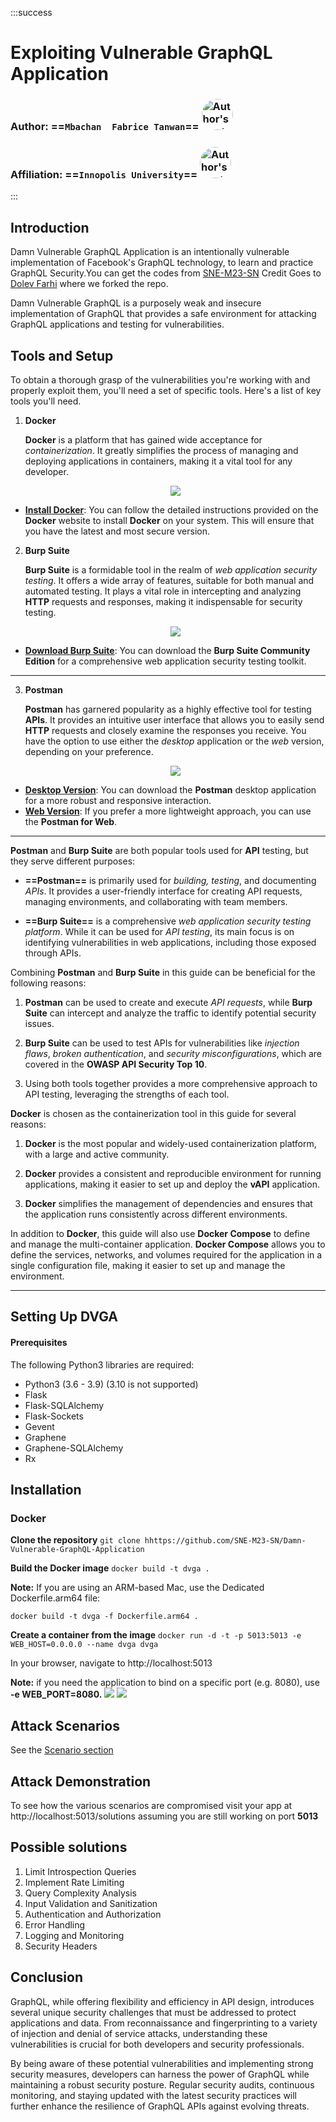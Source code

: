 :::success


# Exploiting  Vulnerable GraphQL Application


### Author: **==`Mbachan  Fabrice Tanwan`==** <img src="https://s3.hedgedoc.org/demo/uploads/85b205fa-8996-4797-87c0-00e8563ee382.jpg" style="border-radius: 50%; width: 50px; height: 50px;" alt="Author's Avatar">

### Affiliation: **==`Innopolis University`==** <img src="https://s3.hedgedoc.org/demo/uploads/20b271a1-6fac-4409-8829-f85d8da2c9fe.jpeg" style="border-radius: 50%; width: 50px; height: 50px;" alt="Author's Avatar">
:::




## Introduction 
Damn Vulnerable GraphQL Application is an intentionally vulnerable implementation of Facebook's GraphQL technology, to learn and practice GraphQL Security.You can  get  the  codes  from [SNE-M23-SN](https://github.com/SNE-M23-SN/Damn-Vulnerable-GraphQL-Application.git/) Credit Goes to [Dolev Farhi](https://github.com/dolevf) where we  forked the  repo.

Damn Vulnerable GraphQL is a purposely weak and insecure implementation of GraphQL that provides a safe environment for attacking GraphQL applications and testing for vulnerabilities.



## Tools and Setup
To obtain a thorough grasp of the vulnerabilities you're working with and properly exploit them, you'll need a set of specific tools. Here's a list of key tools you'll need.

1. **Docker**

    **Docker** is a platform that has gained wide acceptance for *containerization*. It greatly simplifies the process of managing and deploying applications in containers, making it a vital tool for any developer.
    <center>   
    
    ![](https://s3.hedgedoc.org/demo/uploads/749c1f2d-b0c8-4a49-9355-14c32179d69d.png)

</center>
 
    
- **[Install Docker](https://docs.docker.com/engine/install/)**: You can follow the detailed instructions provided on the **Docker** website to install **Docker** on your system. This will ensure that you have the latest and most secure version.

2.  **Burp Suite**

    **Burp Suite** is a formidable tool in the realm of *web application security testing*. It offers a wide array of features, suitable for both manual and automated testing. It plays a vital role in intercepting and analyzing **HTTP** requests and responses, making it indispensable for security testing.
    
    <center>

       ![](https://s3.hedgedoc.org/demo/uploads/6b6e4de4-4880-4aea-bc8b-a2223f31058e.jpeg)
    

    </center>

- **[Download Burp Suite](https://portswigger.net/burp/documentation/desktop/getting-started/download-and-install)**: You can download the **Burp Suite Community Edition** for a comprehensive web application security testing toolkit.

---
3. **Postman**

    **Postman** has garnered popularity as a highly effective tool for testing **APIs**. It provides an intuitive user interface that allows you to easily send **HTTP** requests and closely examine the responses you receive. You have the option to use either the *desktop* application or the *web* version, depending on your preference.
    <center>

    ![](https://s3.hedgedoc.org/demo/uploads/312bc4c2-7294-42a9-ad07-072320f38203.png)

    </center>

- **[Desktop Version](https://www.postman.com/downloads/)**: You can download the **Postman** desktop application for a more robust and responsive interaction.
- **[Web Version](https://web.postman.co/home)**: If you prefer a more lightweight approach, you can use the **Postman for Web**.

---
**Postman** and **Burp Suite** are both popular tools used for **API** testing, but they serve different purposes:

- **==Postman==** is primarily used for *building, testing*, and documenting *APIs*. It provides a user-friendly interface for creating API requests, managing environments, and collaborating with team members.

- **==Burp Suite==** is a comprehensive *web application security testing platform*. While it can be used for *API testing*, its main focus is on identifying vulnerabilities in web applications, including those exposed through APIs.

Combining **Postman** and **Burp Suite** in this guide can be beneficial for the following reasons:

1. **Postman** can be used to create and execute *API requests*, while **Burp Suite** can intercept and analyze the traffic to identify potential security issues.

2. **Burp Suite** can be used to test APIs for vulnerabilities like *injection flaws*, *broken authentication*, and *security misconfigurations*, which are covered in the **OWASP API Security Top 10**.

3. Using both tools together provides a more comprehensive approach to API testing, leveraging the strengths of each tool.

**Docker** is chosen as the containerization tool in this guide for several reasons:

1. **Docker** is the most popular and widely-used containerization platform, with a large and active community.

2. **Docker** provides a consistent and reproducible environment for running applications, making it easier to set up and deploy the **vAPI** application.

3. **Docker** simplifies the management of dependencies and ensures that the application runs consistently across different environments.

In addition to **Docker**, this guide will also use **Docker Compose** to define and manage the multi-container application. **Docker Compose** allows you to define the services, networks, and volumes required for the application in a single configuration file, making it easier to set up and manage the environment.

---
## Setting Up DVGA
#### Prerequisites
The following Python3 libraries are required:

- Python3 (3.6 - 3.9) (3.10 is not supported)
- Flask
- Flask-SQLAlchemy
- Flask-Sockets
- Gevent
- Graphene
- Graphene-SQLAlchemy
- Rx
## Installation
### Docker
**Clone the repository**
```git clone hhttps://github.com/SNE-M23-SN/Damn-Vulnerable-GraphQL-Application```

**Build the Docker image**
```docker build -t dvga .```

**Note:** If you are using an ARM-based Mac, use the Dedicated Dockerfile.arm64 file:

```docker build -t dvga -f Dockerfile.arm64 .```

**Create a container from the image**
```docker run -d -t -p 5013:5013 -e WEB_HOST=0.0.0.0 --name dvga dvga```

In your browser, navigate to http://localhost:5013

**Note:** if you need the application to bind on a specific port (e.g. 8080), use **-e WEB_PORT=8080.**
![](https://s3.hedgedoc.org/demo/uploads/ca8a7494-576a-446d-ba73-e89760d09331.png)
![](https://s3.hedgedoc.org/demo/uploads/3dd2680e-0fc2-4d16-99b2-7af2e48d70bd.png)

## Attack Scenarios
See the  [Scenario section ](https://github.com/SNE-M23-SN/Damn-Vulnerable-GraphQL-Application.git/)


## Attack  Demonstration

To see  how the various  scenarios  are  compromised  visit your  app  at  http://localhost:5013/solutions assuming  you are  still  working  on port **5013**

## Possible solutions
1. Limit Introspection Queries
2. Implement Rate Limiting
3. Query Complexity Analysis
4. Input Validation and Sanitization
5. Authentication and Authorization
6. Error Handling
7. Logging and Monitoring
8. Security Headers

## Conclusion
GraphQL, while offering flexibility and efficiency in API design, introduces several unique security challenges that must be addressed to protect applications and data. From reconnaissance and fingerprinting to a variety of injection and denial of service attacks, understanding these vulnerabilities is crucial for both developers and security professionals.

By being aware of these potential vulnerabilities and implementing strong security measures, developers can harness the power of GraphQL while maintaining a robust security posture. Regular security audits, continuous monitoring, and staying updated with the latest security practices will further enhance the resilience of GraphQL APIs against evolving threats.
